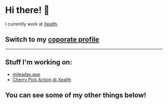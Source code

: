 # Hi there! 🤙

I currently work at [Xealth](https://github.com/Xealth). 


## Switch to my [coporate profile](https://github.com/arivera-xealth)


----
## Stuff I'm working on:
- [mileaday.app](https://github.com/bagelhouse/mileaday)
- [Cherry Pick Action @ Xealth](https://github.com/Xealth/cherry-pick-action)

## You can see some of my other things below!
